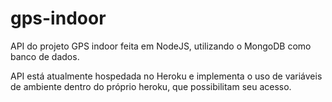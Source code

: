 # gps-indoor

API do projeto GPS indoor feita em NodeJS, utilizando o MongoDB como banco de dados.

API está atualmente hospedada no Heroku e implementa o uso de variáveis de ambiente dentro do próprio heroku, que possibilitam seu acesso.  

